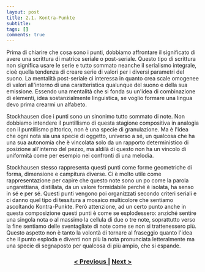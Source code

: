```yaml
---
layout: post
title: 2.1. Kontra-Punkte
subtitle:
tags: []
comments: true
---
```


Prima di chiarire che cosa sono i punti, dobbiamo affrontare il significato di avere una scrittura di
matrice seriale o post-seriale. Questo tipo di scrittura non significa usare le serie e tutto sommato
neanche il serialismo integrale, cioè quella tendenza di creare serie di valori per i diversi parametri
del suono. La mentalità post-seriale ci interessa in quanto crea scale omogenee di valori all'interno
di una caratteristica qualunque del suono e della sua emissione. Essendo una mentalità che si fonda
su un'idea di combinazione di elementi, idea sostanzialmente linguistica, se voglio formare una
lingua devo prima crearmi un alfabeto.

Stockhausen dice i punti sono un sinonimo tutto sommato di note. Non dobbiamo intendere il
puntillismo di questa stagione compositiva in analogia con il puntillismo pittorico, non è una specie
di granulazione. Ma è l'idea che ogni nota sia una specie di oggetto, universo a sé, un qualcosa che
ha una sua autonomia che è vincolata solo da un rapporto deterministico di posizione all'interno del
pezzo, ma aldilà di questo non ha un vincolo di uniformità come per esempio nei confronti di una
melodia.

Stockhausen stesso rappresenta questi punti come forme geometriche di forma, dimensione e
campitura diverse. Ci è molto utile come rappresentazione per capire che questo note sono un po
come la parola ungarettiana, distillata, da un valore formidabile perché è isolata, ha senso in sé e
per sé. Questi punti vengono poi organizzati secondo criteri seriali e ci danno quel tipo di tessitura a
mosaico multicolore che sentiamo ascoltando Kontra-Punkte. Però attenzione, ad un certo punto
anche in questa composizione questi punti è come se esplodessero: anziché sentire una singola nota
o al massimo la cellula di due o tre note, soprattutto verso la fine sentiamo delle sventagliate di note
come se non si trattenessero più. Questo aspetto non è tanto la volontà di tornare al fraseggio quanto
l'idea che il punto esploda e diventi non più la nota pronunciata letteralmente ma una specie di
segnaposto per qualcosa di più ampio, che si espande.

<h3 style="text-align:center">
<a href="https://velitch.github.io/velitch/2021-11-02-01_04_i_tre_brani_a_confronto/">< Previous </a>
|
<a href="https://velitch.github.io/velitch/2021-11-02-03_00_da_cosa_è_costituito_un_paradigma/">Next ></a>
</h3>
